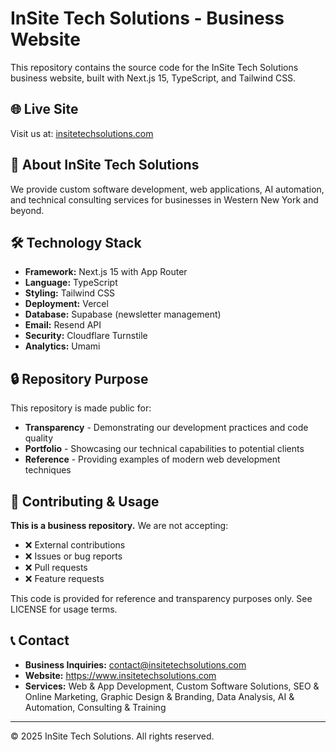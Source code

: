 # InSite Tech Solutions - Business Website

This repository contains the source code for the InSite Tech Solutions business website, built with Next.js 15, TypeScript, and Tailwind CSS.

## 🌐 Live Site
Visit us at: [insitetechsolutions.com](https://www.insitetechsolutions.com)

## 🏢 About InSite Tech Solutions
We provide custom software development, web applications, AI automation, and technical consulting services for businesses in Western New York and beyond.

## 🛠️ Technology Stack
- **Framework:** Next.js 15 with App Router
- **Language:** TypeScript
- **Styling:** Tailwind CSS
- **Deployment:** Vercel
- **Database:** Supabase (newsletter management)
- **Email:** Resend API
- **Security:** Cloudflare Turnstile
- **Analytics:** Umami

## 🔒 Repository Purpose
This repository is made public for:
- **Transparency** - Demonstrating our development practices and code quality
- **Portfolio** - Showcasing our technical capabilities to potential clients
- **Reference** - Providing examples of modern web development techniques

## 🚫 Contributing & Usage
**This is a business repository.** We are not accepting:
- ❌ External contributions
- ❌ Issues or bug reports
- ❌ Pull requests
- ❌ Feature requests

This code is provided for reference and transparency purposes only. See LICENSE for usage terms.

## 📞 Contact
- **Business Inquiries:** contact@insitetechsolutions.com
- **Website:** https://www.insitetechsolutions.com
- **Services:** Web & App Development, Custom Software Solutions, SEO & Online Marketing, Graphic Design & Branding, Data Analysis, AI & Automation, Consulting & Training

---
© 2025 InSite Tech Solutions. All rights reserved.